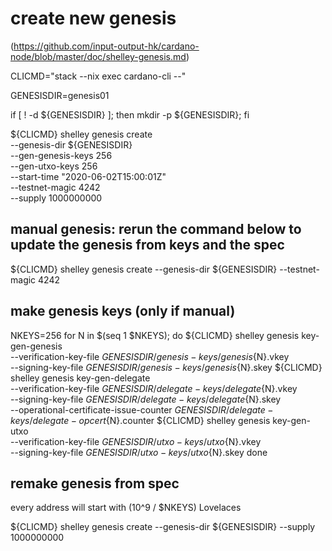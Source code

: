 
# create new genesis

(https://github.com/input-output-hk/cardano-node/blob/master/doc/shelley-genesis.md)

CLICMD="stack --nix exec cardano-cli --"

GENESISDIR=genesis01

if [ ! -d ${GENESISDIR} ]; then mkdir -p ${GENESISDIR}; fi

${CLICMD} shelley genesis create \
     --genesis-dir ${GENESISDIR} \
     --gen-genesis-keys 256 \
     --gen-utxo-keys 256 \
     --start-time "2020-06-02T15:00:01Z" \
     --testnet-magic 4242 \
     --supply 1000000000

## manual genesis: rerun the command below to update the genesis from keys and the spec
${CLICMD} shelley genesis create --genesis-dir ${GENESISDIR} --testnet-magic 4242


## make genesis keys (only if manual)

NKEYS=256
for N in $(seq 1 $NKEYS); do
  ${CLICMD} shelley genesis key-gen-genesis \
      --verification-key-file ${GENESISDIR}/genesis-keys/genesis${N}.vkey \
      --signing-key-file ${GENESISDIR}/genesis-keys/genesis${N}.skey
  ${CLICMD} shelley genesis key-gen-delegate \
      --verification-key-file ${GENESISDIR}/delegate-keys/delegate${N}.vkey \
      --signing-key-file ${GENESISDIR}/delegate-keys/delegate${N}.skey \
      --operational-certificate-issue-counter ${GENESISDIR}/delegate-keys/delegate-opcert${N}.counter
   ${CLICMD} shelley genesis key-gen-utxo \
      --verification-key-file ${GENESISDIR}/utxo-keys/utxo${N}.vkey \
      --signing-key-file ${GENESISDIR}/utxo-keys/utxo${N}.skey
done


## remake genesis from spec

every address will start with (10^9 / $NKEYS) Lovelaces

${CLICMD} shelley genesis create --genesis-dir ${GENESISDIR} --supply 1000000000

